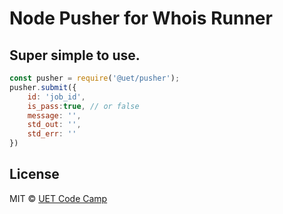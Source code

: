 # Node Pusher for Whois Runner

## Super simple to use.


```js
const pusher = require('@uet/pusher');
pusher.submit({
    id: 'job_id',
    is_pass:true, // or false
    message: '',
    std_out: '',
    std_err: ''
})
```


## License

MIT © [UET Code Camp](https://github.com/UETCodeCamp)
